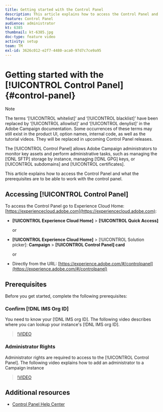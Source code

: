 ```yaml
---
title: Getting started with the Control Panel
description: This article explains how to access the Control Panel and what the prerequisites are to be able to work with the control panel.
feature: Control Panel
audience: administrator
kt: 6385
thumbnail: kt-6385.jpg
doc-type: feature video
activity: setup
team: TM
exl-id: 3626c012-e2f7-4480-aca0-97d7c7ce9a95
---
```

# Getting started with the [!UICONTROL Control Panel] {#control-panel}

>[!NOTE]
>
>The terms ‘[!UICONTROL whitelist]’ and ‘[!UICONTROL blacklist]’ have been replaced by ‘[!UICONTROL allowlist]’ and ‘[!UICONTROL denylist]’ in the Adobe Campaign documentation. Some occurrences of these terms may still exist in the product UI, option names, internal code, as well as the tutorial videos. They will be replaced in upcoming Control Panel releases.

The [!UICONTROL Control Panel] allows Adobe Campaign administrators to monitor key assets and perform administrative tasks, such as managing the [!DNL SFTP] storage by instance, managing [!DNL GPG] keys, or [!UICONTROL subdomains] and [!UICONTROL certificates].

This article explains how to access the Control Panel and what the prerequisites are to be able to work with the control panel.

## Accessing [!UICONTROL Control Panel]

To access the Control Panel go to Experience Cloud Home: [https://experiencecloud.adobe.com](https://experiencecloud.adobe.com):

* **[!UICONTROL Experience Cloud Home]** > **[!UICONTROL Quick Access]**
  
  or
* **[!UICONTROL Experience Cloud Home]**  > [!UICONTROL Solution picker]: **Campaign** > **[!UICONTROL Control Panel] card**
  
  or

* Directly from the URL: [https://experience.adobe.com/#/controlpanel](https://experience.adobe.com/#/controlpanel)

## Prerequisites

Before you get started, complete the following prerequisites:

### Confirm [!DNL IMS Org ID]

You need to know your [!DNL IMS org ID]. The following video describes where you can lookup your instance's [!DNL IMS org ID].

>[!VIDEO](https://video.tv.adobe.com/v/27183?quality=12)

### Administrator Rights

Administrator rights are required to access to the [!UICONTROL Control Panel].
The following video explains how to add an administrator to a Campaign instance

>[!VIDEO](https://video.tv.adobe.com/v/27147?quality=12)

## Additional resources

* [Control Panel Help Center](https://docs.adobe.com/content/help/en/control-panel/using/control-panel-home.html)
